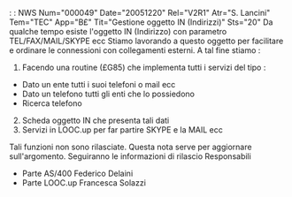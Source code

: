  :  : NWS Num="000049" Date="20051220" Rel="V2R1" Atr="S. Lancini" Tem="TEC" App="B£" Tit="Gestione oggetto IN (Indirizzi)" Sts="20"
Da qualche tempo esiste l'oggetto IN (Indirizzo) con parametro TEL/FAX/MAIL/SKYPE ecc Stiamo lavorando a questo oggetto per facilitare e ordinare le connessioni con collegamenti esterni. A tal fine stiamo : 
1. Facendo una routine (£G85) che implementa tutti i servizi del tipo : 
- Dato un ente tutti i suoi telefoni o mail ecc
- Dato un telefono tutti gli enti che lo possiedono
- Ricerca telefono
2. Scheda oggetto IN che presenta tali dati
3. Servizi in LOOC.up per far partire SKYPE e la MAIL ecc

Tali funzioni non sono rilasciate. Questa nota serve per aggiornare sull'argomento.
Seguiranno le informazioni di rilascio
Responsabili
- Parte AS/400 Federico Delaini
- Parte LOOC.up Francesca Solazzi
